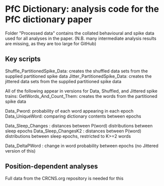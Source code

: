 # PfC Dictionary: analysis code for the PfC dictionary paper

Folder "Processed data" contains the collated behavioural and spike data used for all analyses in the paper. 
(N.B. many intermediate analysis results are missing, as they are too large for GitHub)


## Key scripts
Shuffle_PartitionedSpike_Data: creates the shuffled data sets from the supplied partitioned spike data
Jitter_PartitionedSpike_Data: creates the jittered data sets from the supplied partitioned spike data

All of the following appear in versions for Data, Shuffled, and Jittered spike trains:
GetWords_And_Count_Them: creates the words from the partitioned spike data 

Data_Pword: probability of each word appearing in each epoch 
Data_UniqueWord: comparing dictionary contents between epochs

Data_Sleep_Changes : distances between P(word) distributions between sleep epochs 
Data_Sleep_ChangesK2 : distances between P(word) distributions between sleep epochs, restricted to K>=2 words

Data_DeltaPWord : change in word probability between epochs (no Jittered version of this)

## Position-dependent analyses
Full data from the CRCNS.org repository is needed for this



